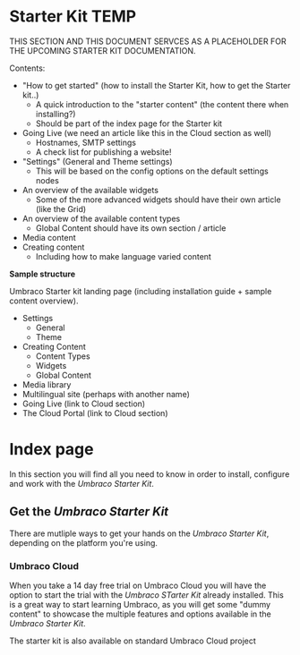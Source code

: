 # Starter Kit TEMP

THIS SECTION AND THIS DOCUMENT SERVCES AS A PLACEHOLDER FOR THE UPCOMING STARTER KIT DOCUMENTATION.

Contents:

* "How to get started" (how to install the Starter Kit, how to get the Starter kit..)
    * A quick introduction to the "starter content" (the content there when installing?)
    * Should be part of the index page for the Starter kit 
* Going Live (we need an article like this in the Cloud section as well)
    * Hostnames, SMTP settings
    * A check list for publishing a website!
* "Settings" (General and Theme settings)
    * This will be based on the config options on the default settings nodes
* An overview of the available widgets
    * Some of the more advanced widgets should have their own article (like the Grid)
* An overview of the available content types
    * Global Content should have its own section / article
* Media content
* Creating content
    * Including how to make language varied content


**Sample structure**

Umbraco Starter kit landing page (including installation guide + sample content overview).
- Settings
    - General 
    - Theme
- Creating Content
    - Content Types
    - Widgets
    - Global Content
- Media library
- Multilingual site (perhaps with another name)
- Going Live (link to Cloud section)
- The Cloud Portal (link to Cloud section)


# Index page

In this section you will find all you need to know in order to install, configure and work with the *Umbraco Starter Kit*. 

## Get the *Umbraco Starter Kit*

There are mutliple ways to get your hands on the *Umbraco Starter Kit*, depending on the platform you're using.

### Umbraco Cloud

When you take a 14 day free trial on Umbraco Cloud you will have the option to start the trial with the *Umbraco STarter Kit* already installed. This is a great way to start learning Umbraco, as you will get some "dummy content" to showcase the multiple features and options available in the *Umbraco Starter Kit*.

The starter kit is also available on standard Umbraco Cloud project